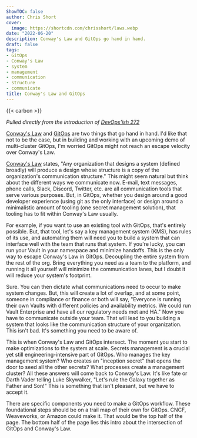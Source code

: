 ```yaml
---
ShowTOC: false
author: Chris Short
cover:
  image: https://shortcdn.com/chrisshort/laws.webp
date: "2022-06-20"
description: Conway's Law and GitOps go hand in hand.
draft: false
tags:
- GitOps
- Conway's Law
- system
- management
- communication
- structure
- communicate
title: Conway's Law and GitOps
---
```


{{< carbon >}}

*Pulled directly from the introduction of [DevOps'ish 272](https://devopsish.com/272)*

[Conway's Law](https://melconway.com/Home/Conways_Law.html) and [GitOps](https://opengitops.dev/) are two things that go hand in hand. I'd like that not to be the case, but in building and working with an upcoming demo of multi-cluster GitOps, I'm worried GitOps might not reach an escape velocity over Conway's Law.

[Conway's Law](https://melconway.com/Home/Conways_Law.html) states, "Any organization that designs a system (defined broadly) will produce a design whose structure is a copy of the organization's communication structure." This might seem natural but think about the different ways we communicate now. E-mail, text messages, phone calls, Slack, Discord, Twitter, etc. are all communication tools that serve various purposes. But, in GitOps, whether you design around a good developer experience (using git as the only interface) or design around a minimalistic amount of tooling (one secret management solution), that tooling has to fit within Conway's Law usually.

For example, if you want to use an existing tool with GitOps, that's entirely possible. But, that tool, let's say a key management system (KMS), has rules of its use, and automating them will need you to build a system that can interface well with the team that runs that system. If you're lucky, you can run your Vault in your namespace and minimize handoffs. This is the only way to escape Conway's Law in GitOps. Decoupling the entire system from the rest of the org. Bring everything you need as a team to the platform, and running it all yourself will minimize the communication lanes, but I doubt it will reduce your system's footprint.

Sure. You can then dictate what communications need to occur to make system changes. But, this will create a lot of overlap, and at some point, someone in compliance or finance or both will say, "Everyone is running their own Vaults with different policies and availability metrics. We could run Vault Enterprise and have all our regulatory needs met and HA." Now you have to communicate outside your team. That will lead to you building a system that looks like the communication structure of your organization. This isn't bad. It's something you need to be aware of.

This is when Conway's Law and GitOps intersect. The moment you start to make optimizations to the system at scale. Secrets management is a crucial yet still engineering-intensive part of GitOps. Who manages the key management system? Who creates an "inception secret" that opens the door to seed all the other secrets? What processes create a management cluster? All these answers will come back to Conway's Law. It's like fate or Darth Vader telling Luke Skywalker, "Let's rule the Galaxy together as Father and Son!" This is something that isn't pleasant, but we have to accept it.

There are specific components you need to make a GitOps workflow. These foundational steps should be on a trail map of their own for GitOps. CNCF, Weaveworks, or Amazon could make it. That would be the top half of the page. The bottom half of the page lies this intro about the intersection of GitOps and Conway's Law.


